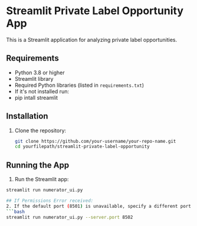 # Streamlit Private Label Opportunity App

This is a Streamlit application for analyzing private label opportunities.

## Requirements
- Python 3.8 or higher
- Streamlit library
- Required Python libraries (listed in `requirements.txt`)
- If it's not installed run:
- pip intall streamlit

## Installation
1. Clone the repository:
   ```bash
   git clone https://github.com/your-username/your-repo-name.git
   cd yourfilepath/streamlit-private-label-opportunity

## Running the App
1. Run the Streamlit app:
```bash
streamlit run numerator_ui.py

## If Permissions Error received:
2. If the default port (8501) is unavailable, specify a different port:
```bash
streamlit run numerator_ui.py --server.port 8502

